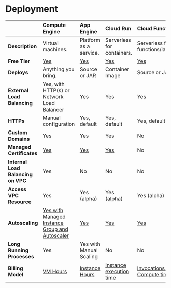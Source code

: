 # Deployment



|  | Compute Engine | App Engine | Cloud Run | Cloud Functions | Kubernetes Engine |
| :--- | :--- | :--- | :--- | :--- | :--- |
| **Description** | Virtual machines. | Platform as a service. | Serverless for containers. | Serverless for functions/lambdas. | Managed Kubernetes platform. |
| **Free Tier** | [Yes](https://cloud.google.com/free/docs/gcp-free-tier) | [Yes](https://cloud.google.com/free/docs/gcp-free-tier) | [Yes](https://cloud.google.com/free/docs/gcp-free-tier) | [Yes](https://cloud.google.com/free/docs/gcp-free-tier) | [Yes](https://cloud.google.com/free/docs/gcp-free-tier) |
| **Deploys** | Anything you bring. | Source or JAR | Container Image | Source or JAR | Kubernetes YAML, Container Image |
| **External Load Balancing** | Yes, with HTTP\(s\) or Network Load Balancer | Yes | Yes | Yes | Yes with Kubernetes Service / Ingress |
| **HTTPs** | Manual configuration | Yes, default | Yes, default | Yes, default | Manual configuration |
| **Custom Domains** | Yes | Yes | Yes | No | Yes |
| **Managed Certificates** | [Yes](https://cloud.google.com/load-balancing/docs/ssl-certificates) | [Yes](https://cloud.google.com/appengine/docs/standard/java11/securing-custom-domains-with-ssl) | [Yes](https://cloud.google.com/run/docs/mapping-custom-domains) | No | Yes, with [ManagedCertificate](https://cloud.google.com/kubernetes-engine/docs/how-to/managed-certs) |
| **Internal Load Balancing on VPC** | Yes | No | No | No | Yes |
| **Access VPC Resource** | Yes | Yes \(alpha\) | Yes \(alpha\) | Yes \(alpha\) | Yes |
| **Autoscaling** | [Yes with Managed Instance Group and Autoscaler](https://cloud.google.com/compute/docs/autoscaler) | [Yes](https://cloud.google.com/appengine/docs/standard/java/how-instances-are-managed#scaling_types) | [Yes](https://cloud.google.com/run/docs/about-instance-autoscaling) | [Yes](https://cloud.google.com/functions/docs/concepts/exec#auto-scaling_and_concurrency) | Yes with [Horizontal Pod Autoscaling](https://cloud.google.com/kubernetes-engine/docs/concepts/horizontalpodautoscaler) and [Cluster Autoscaler](https://cloud.google.com/kubernetes-engine/docs/concepts/cluster-autoscaler) |
| **Long Running Processes** | Yes | Yes with Manual Scaling | No | No | Yes |
| **Billing Model** | [VM Hours](https://cloud.google.com/compute/all-pricing) | [Instance Hours](https://cloud.google.com/appengine/pricing#standard_instance_pricing) | [Instance execution time](https://cloud.google.com/run/pricing) | [Invocations + Compute time](https://cloud.google.com/functions/pricing) | [Management + VM Hours](https://cloud.google.com/kubernetes-engine/pricing) |



